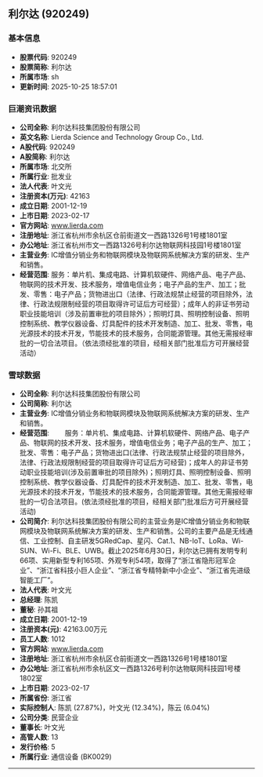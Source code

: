## 利尔达 (920249)

### 基本信息

- **股票代码**: 920249
- **股票简称**: 利尔达
- **所属市场**: sh
- **更新时间**: 2025-10-25 18:57:01

### 巨潮资讯数据

- **公司全称**: 利尔达科技集团股份有限公司
- **英文名称**: Lierda Science and Technology Group Co., Ltd.
- **A股代码**: 920249
- **A股简称**: 利尔达
- **所属市场**: 北交所
- **所属行业**: 批发业
- **法人代表**: 叶文光
- **注册资本(万元)**: 42163
- **成立日期**: 2001-12-19
- **上市日期**: 2023-02-17
- **官方网站**: www.lierda.com
- **注册地址**: 浙江省杭州市余杭区仓前街道文一西路1326号1号楼1801室
- **办公地址**: 浙江省杭州市文一西路1326号利尔达物联网科技园1号楼1801室
- **主营业务**: IC增值分销业务和物联网模块及物联网系统解决方案的研发、生产和销售。
- **经营范围**: 服务：单片机、集成电路、计算机软硬件、网络产品、电子产品、物联网的技术开发、技术服务，增值电信业务；电子产品的生产、加工；批发、零售：电子产品；货物进出口（法律、行政法规禁止经营的项目除外，法律、行政法规限制经营的项目取得许可证后方可经营）；成年人的非证书劳动职业技能培训（涉及前置审批的项目除外）；照明灯具、照明控制设备、照明控制系统、教学仪器设备、灯具配件的技术开发制造、加工、批发、零售，电光源技术的技术开发，节能技术的技术服务，合同能源管理。其他无需报经审批的一切合法项目。（依法须经批准的项目，经相关部门批准后方可开展经营活动）

### 雪球数据

- **公司全称**: 利尔达科技集团股份有限公司
- **公司简称**: 利尔达
- **主营业务**: IC增值分销业务和物联网模块及物联网系统解决方案的研发、生产和销售。
- **经营范围**: 　　服务：单片机、集成电路、计算机软硬件、网络产品、电子产品、物联网的技术开发、技术服务，增值电信业务；电子产品的生产、加工；批发、零售：电子产品；货物进出口(法律、行政法规禁止经营的项目除外，法律、行政法规限制经营的项目取得许可证后方可经营)；成年人的非证书劳动职业技能培训(涉及前置审批的项目除外)；照明灯具、照明控制设备、照明控制系统、教学仪器设备、灯具配件的技术开发制造、加工、批发、零售，电光源技术的技术开发，节能技术的技术服务，合同能源管理。其他无需报经审批的一切合法项目。(依法须经批准的项目，经相关部门批准后方可开展经营活动)
- **公司简介**: 利尔达科技集团股份有限公司的主营业务是IC增值分销业务和物联网模块及物联网系统解决方案的研发、生产和销售。公司的主要产品是无线通信、工业控制、自主研发5GRedCap、星闪、Cat.1、NB-IoT、LoRa、Wi-SUN、Wi-Fi、BLE、UWB。截止2025年6月30日，利尔达已拥有发明专利66项、实用新型专利165项、外观专利54项，取得了“浙江省隐形冠军企业”、“浙江省科技小巨人企业”、“浙江省专精特新中小企业”、“浙江省先进级智能工厂”。
- **法人代表**: 叶文光
- **总经理**: 陈凯
- **董秘**: 孙其祖
- **成立日期**: 2001-12-19
- **注册资本(元)**: 42163.00万元
- **员工人数**: 1012
- **官方网站**: www.lierda.com
- **注册地址**: 浙江省杭州市余杭区仓前街道文一西路1326号1号楼1801室
- **办公地址**: 浙江省杭州市余杭区文一西路1326号利尔达物联网科技园1号楼1802室
- **上市日期**: 2023-02-17
- **所属省份**: 浙江省
- **实际控制人**: 陈凯 (27.87%)，叶文光 (12.34%)，陈云 (6.04%)
- **公司分类**: 民营企业
- **董事长**: 叶文光
- **高管人数**: 13
- **发行价格**: 5
- **所属行业**: 通信设备 (BK0029)

---